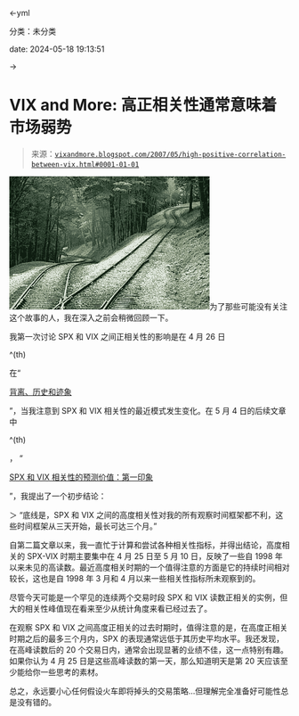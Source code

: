 ←yml

分类：未分类

date: 2024-05-18 19:13:51

→

# VIX and More: 高正相关性通常意味着市场弱势

> 来源：[`vixandmore.blogspot.com/2007/05/high-positive-correlation-between-vix.html#0001-01-01`](http://vixandmore.blogspot.com/2007/05/high-positive-correlation-between-vix.html#0001-01-01)

![](img/137e8c630a7c241c0f829e0cd45afc19.png)为了那些可能没有关注这个故事的人，我在深入之前会稍微回顾一下。

我第一次讨论 SPX 和 VIX 之间正相关性的影响是在 4 月 26 日

^(th)

在“

[背离、历史和迹象](http://vixandmore.blogspot.com/2007/04/divergence-history-and-tells.html)

”，当我注意到 SPX 和 VIX 相关性的最近模式发生变化。在 5 月 4 日的后续文章中

^(th)

， “

[SPX 和 VIX 相关性的预测价值：第一印象](http://vixandmore.blogspot.com/2007/05/predictive-value-of-spx-and-vix.html)

”，我提出了一个初步结论：

＞ “底线是，SPX 和 VIX 之间的高度相关性对我的所有观察时间框架都不利，这些时间框架从三天开始，最长可达三个月。” 

自第二篇文章以来，我一直忙于计算和尝试各种相关性指标，并得出结论，高度相关的 SPX-VIX 时期主要集中在 4 月 25 日至 5 月 10 日，反映了一些自 1998 年以来未见的高读数。最近高度相关时期的一个值得注意的方面是它的持续时间相对较长，这也是自 1998 年 3 月和 4 月以来一些相关性指标所未观察到的。

尽管今天可能是一个罕见的连续两个交易时段 SPX 和 VIX 读数正相关的实例，但大的相关性峰值现在看来至少从统计角度来看已经过去了。

在观察 SPX 和 VIX 之间高度正相关的过去时期时，值得注意的是，在高度正相关时期之后的最多三个月内，SPX 的表现通常远低于其历史平均水平。我还发现，在高峰读数后的 20 个交易日内，通常会出现显著的业绩不佳，这一点特别有趣。如果你认为 4 月 25 日是这些高峰读数的第一天，那么知道明天是第 20 天应该至少能给你一些思考的素材。

总之，永远要小心任何假设火车即将掉头的交易策略…但理解完全准备好可能性总是没有错的。
